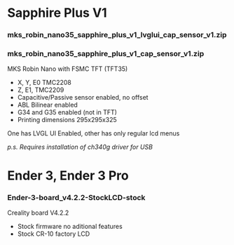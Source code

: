 

# Sapphire Plus V1

### mks_robin_nano35_sapphire_plus_v1_lvglui_cap_sensor_v1.zip
### mks_robin_nano35_sapphire_plus_v1_cap_sensor_v1.zip

MKS Robin Nano with FSMC TFT (TFT35)
- X, Y, E0 TMC2208
- Z, E1, TMC2209
- Capacitive/Passive sensor enabled, no offset
- ABL Bilinear enabled
- G34 and G35 enabled (not in TFT)
- Printing dimensions 295x295x325

One has LVGL UI Enabled, other has only regular lcd menus 

_p.s. Requires installation of ch340g driver for USB_

# Ender 3, Ender 3 Pro

### Ender-3-board_v4.2.2-StockLCD-stock

Creality board V4.2.2
- Stock firmware no aditional features
- Stock CR-10 factory LCD
